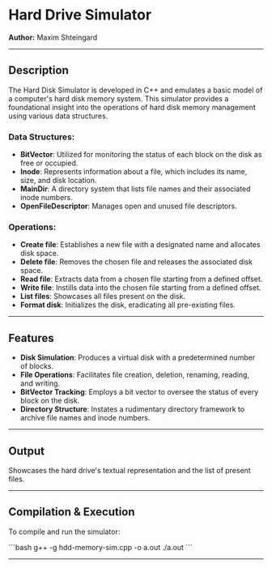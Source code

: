# Hard Drive Simulator
**Author:** Maxim Shteingard  

---

## Description
The Hard Disk Simulator is developed in C++ and emulates a basic model of a computer's hard disk memory system. This simulator provides a foundational insight into the operations of hard disk memory management using various data structures.

### Data Structures:

- **BitVector**: Utilized for monitoring the status of each block on the disk as free or occupied.
- **Inode**: Represents information about a file, which includes its name, size, and disk location.
- **MainDir**: A directory system that lists file names and their associated inode numbers.
- **OpenFileDescriptor**: Manages open and unused file descriptors.

### Operations:

- **Create file**: Establishes a new file with a designated name and allocates disk space.
- **Delete file**: Removes the chosen file and releases the associated disk space.
- **Read file**: Extracts data from a chosen file starting from a defined offset.
- **Write file**: Instills data into the chosen file starting from a defined offset.
- **List files**: Showcases all files present on the disk.
- **Format disk**: Initializes the disk, eradicating all pre-existing files.

---

## Features

- **Disk Simulation**: Produces a virtual disk with a predetermined number of blocks.
- **File Operations**: Facilitates file creation, deletion, renaming, reading, and writing.
- **BitVector Tracking**: Employs a bit vector to oversee the status of every block on the disk.
- **Directory Structure**: Instates a rudimentary directory framework to archive file names and inode numbers.

---

## Output
Showcases the hard drive's textual representation and the list of present files.

---

## Compilation & Execution
To compile and run the simulator:

\```bash
g++ -g hdd-memory-sim.cpp -o a.out
./a.out
\```

---
